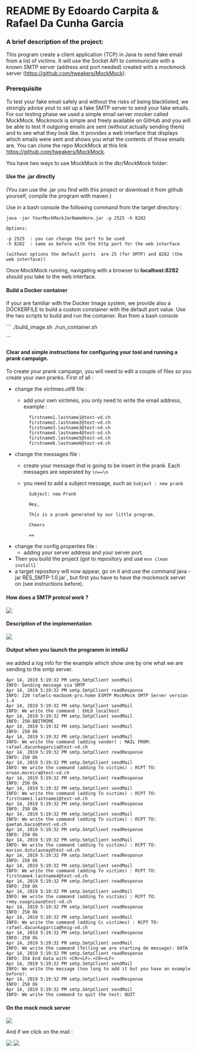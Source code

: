 # README By Edoardo Carpita & Rafael Da Cunha Garcia

### A brief description of the project:
This program create a client application (TCP) in Java to send fake email from a list of victims. It will use the Socket API to communicate with a known SMTP server (address and port needed) created with a mockmock server (https://github.com/tweakers/MockMock).

### Prerequisite
To test your fake email safely and without the risks of being blacklisted, we strongly advise yout to set up a fake SMTP server to send your fake emails. For our testing phase we used a simple email server mocker called MockMock. Mockmock is simple and freely available on GitHub and you will be able to test if outgoing emails are sent (without actually sending them) and to see what they look like. It provides a web interface that displays which emails were sent and shows you what the contents of those emails are. You can clone the repo MockMock at this link https://github.com/tweakers/MockMock.

You have two ways to use MockMock in the dkr/MockMock folder:

#### Use the .jar directly

(You can use the .jar you find with this project or download it from github yourself, compile the program with maven )

Use in a bash console the following command from the target directory :

```
java -jar YourMockMockJarNameHere.jar -p 2525 -h 8282

Options:

-p 2525  : you can change the port to be used
-h 8282  : same as before with the http port for the web interface

(without options the default ports  are 25 (for SMTP) and 8282 (the web interface))
```

Once MockMock running, navigating with a browser to **localhost:8282** should you take to the web interface.

#### Build a Docker container

If your are familiar with the Docker Image system, we provide also a DOCKERFILE to build a custom constainer with the default port value. Use the two scripts to build and run the container. Run from a bash console

´´´
./build_image.sh
./run_container.sh

´´´

#### Clear and simple instructions for configuring your tool and running a prank campaign. 


To create your prank campaign, you will need to edit a couple of files so you create your own pranks. First of all :

- change the victimes.utf8 file :
    - add your own victimes, you only need to write the email address, example :
    
            firstname1.lastname1@test-vd.ch
            firstname2.lastname2@test-vd.ch
            firstname3.lastname3@test-vd.ch
            firstname4.lastname4@test-vd.ch
            firstname5.lastname5@test-vd.ch
            firstname6.lastname6@test-vd.ch

- change the messages file :
    - create your message that is going to be insert in the prank. Each messages are seperated by ``\n==\n``
    - you need to add a subject message, such as ``Subject : new prank`` 

            Subject: new Prank
            
            Hey,
            
            This is a prank generated by our little program.
            
            Cheers
            
            ==

- change the config properties file :
    - adding your server address and your server port.
- Then you build the project (got to repository and use `mvn clean install`).`
- a target repository will now appear, go on it and use the command java -jar RES_SMTP-1.0.jar`, but first you have to have the mockmock server on (see instructions before).

#### How does a SMTP protcol work ?

 ![](smtpexample.png)

#### Description of the implementation

 ![](diagram.jpg)

#### Output when you launch the programm in intelliJ

we added a log info for the example which show one by one what we are sending to the smtp server.

    Apr 14, 2019 5:19:32 PM smtp.SmtpClient sendMail
    INFO: Sending message via SMTP
    Apr 14, 2019 5:19:32 PM smtp.SmtpClient readResponse
    INFO: 220 rafaels-macbook-pro.home ESMTP MockMock SMTP Server version 1.4
    Apr 14, 2019 5:19:32 PM smtp.SmtpClient sendMail
    INFO: We write the command : EHLO localhost
    Apr 14, 2019 5:19:32 PM smtp.SmtpClient sendMail
    INFO: 250-8BITMIME
    Apr 14, 2019 5:19:32 PM smtp.SmtpClient sendMail
    INFO: 250 Ok
    Apr 14, 2019 5:19:32 PM smtp.SmtpClient sendMail
    INFO: We write the command (adding sender) : MAIL FROM: rafael.dacunhagarcia@test-vd.ch
    Apr 14, 2019 5:19:32 PM smtp.SmtpClient readResponse
    INFO: 250 Ok
    Apr 14, 2019 5:19:32 PM smtp.SmtpClient sendMail
    INFO: We write the command (adding To victims) : RCPT TO: erwan.moreira@test-vd.ch
    Apr 14, 2019 5:19:32 PM smtp.SmtpClient readResponse
    INFO: 250 Ok
    Apr 14, 2019 5:19:32 PM smtp.SmtpClient sendMail
    INFO: We write the command (adding To victims) : RCPT TO: firstname1.lastname1@test-vd.ch
    Apr 14, 2019 5:19:32 PM smtp.SmtpClient readResponse
    INFO: 250 Ok
    Apr 14, 2019 5:19:32 PM smtp.SmtpClient sendMail
    INFO: We write the command (adding To victims) : RCPT TO: gaetan.bacso@test-vd.ch
    Apr 14, 2019 5:19:32 PM smtp.SmtpClient readResponse
    INFO: 250 Ok
    Apr 14, 2019 5:19:32 PM smtp.SmtpClient sendMail
    INFO: We write the command (adding To victims) : RCPT TO: marion.dutulaunay@test-vd.ch
    Apr 14, 2019 5:19:32 PM smtp.SmtpClient readResponse
    INFO: 250 Ok
    Apr 14, 2019 5:19:32 PM smtp.SmtpClient sendMail
    INFO: We write the command (adding To victims) : RCPT TO: firstname4.lastname4@test-vd.ch
    Apr 14, 2019 5:19:32 PM smtp.SmtpClient readResponse
    INFO: 250 Ok
    Apr 14, 2019 5:19:32 PM smtp.SmtpClient sendMail
    INFO: We write the command (adding To victims) : RCPT TO: remy.vuagniaux@test-vd.ch
    Apr 14, 2019 5:19:32 PM smtp.SmtpClient readResponse
    INFO: 250 Ok
    Apr 14, 2019 5:19:32 PM smtp.SmtpClient sendMail
    INFO: We write the command (adding Cc victimes) : RCPT TO: rafael.dacunhagarcia@heig-vd.ch
    Apr 14, 2019 5:19:32 PM smtp.SmtpClient readResponse
    INFO: 250 Ok
    Apr 14, 2019 5:19:32 PM smtp.SmtpClient sendMail
    INFO: We write the command (Telling we are starting de message): DATA
    Apr 14, 2019 5:19:32 PM smtp.SmtpClient readResponse
    INFO: 354 End data with <CR><LF>.<CR><LF>
    Apr 14, 2019 5:19:32 PM smtp.SmtpClient sendMail
    INFO: We write the message (too long to add it but you have an example before): 
    Apr 14, 2019 5:19:32 PM smtp.SmtpClient readResponse
    INFO: 250 Ok
    Apr 14, 2019 5:19:32 PM smtp.SmtpClient sendMail
    INFO: We write the command to quit the test: QUIT

#### On the mock mock server

![](mockoutput.png)

And if we click on the mail : 

![](output1.png)
![](rawoutput.png)
